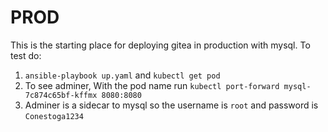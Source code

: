 # PROD

This is the starting place for deploying gitea in production with mysql. To test do:

1. `ansible-playbook up.yaml` and `kubectl get pod`
2. To see adminer, With the pod name run `kubectl port-forward mysql-7c874c65bf-kffmx 8080:8080`
3. Adminer is a sidecar to mysql so the username is `root` and password is `Conestoga1234`